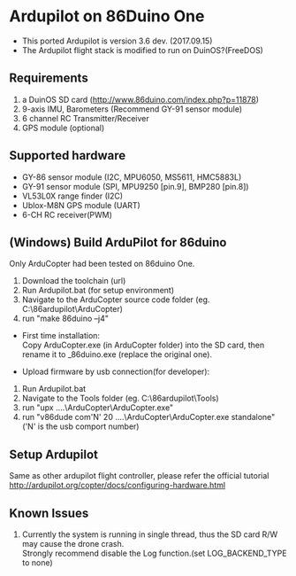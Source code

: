 # Ardupilot on 86Duino One #
- This ported Ardupilot is version 3.6 dev. (2017.09.15)
- The Ardupilot flight stack is modified to run on DuinOS?(FreeDOS)

## Requirements ##
1. a DuinOS SD card (http://www.86duino.com/index.php?p=11878)
2. 9-axis IMU, Barometers (Recommend GY-91 sensor module)
3. 6 channel RC Transmitter/Receiver
4. GPS module (optional)

## Supported hardware ##
- GY-86 sensor module (I2C, MPU6050, MS5611, HMC5883L)
- GY-91 sensor module (SPI, MPU9250 [pin.9], BMP280 [pin.8])
- VL53L0X range finder (I2C)
- Ublox-M8N GPS module (UART)
- 6-CH RC receiver(PWM)

## (Windows) Build ArduPilot for 86duino ##
Only ArduCopter had been tested on 86duino One.

1. Download the toolchain (url)
2. Run Ardupilot.bat (for setup environment)
3. Navigate to the ArduCopter source code folder (eg. C:\86ardupilot\ArduCopter\)
4. run "make 86duino –j4"

- First time installation:  
Copy ArduCopter.exe (in ArduCopter folder) into the SD card, then rename it to _86duino.exe (replace the original one).
	
- Upload firmware by usb connection(for developer):  
1. Run Ardupilot.bat
2. Navigate to the Tools folder (eg. C:\86ardupilot\Tools\)
3. run "upx ..\..\ArduCopter\ArduCopter.exe"
4. run "v86dude com'N' 20 ..\..\ArduCopter\ArduCopter.exe standalone" ('N' is the usb comport number)

## Setup Ardupilot #
Same as other ardupilot flight controller, please refer the official tutorial  
http://ardupilot.org/copter/docs/configuring-hardware.html

## Known Issues #
1. Currently the system is running in single thread, thus the SD card R/W may cause the drone crash.  
Strongly recommend disable the Log function.(set LOG_BACKEND_TYPE to none)
